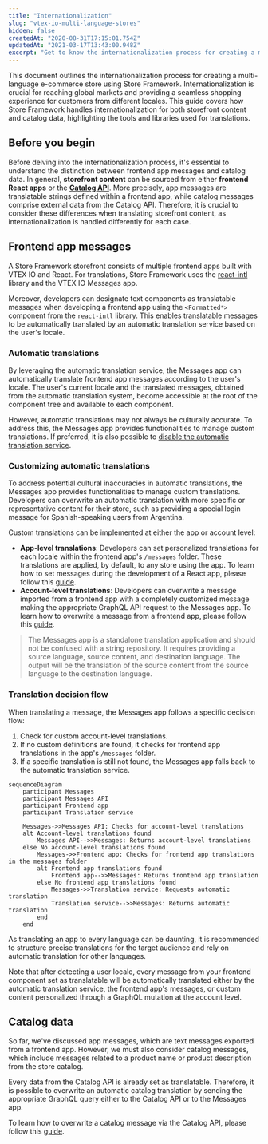 ```yaml
---
title: "Internationalization"
slug: "vtex-io-multi-language-stores"
hidden: false
createdAt: "2020-08-31T17:15:01.754Z"
updatedAt: "2021-03-17T13:43:00.948Z"
excerpt: "Get to know the internationalization process for creating a multi-language e-commerce store using Store Framework."
---
```


This document outlines the internationalization process for creating a multi-language e-commerce store using Store Framework. Internationalization is crucial for reaching global markets and providing a seamless shopping experience for customers from different locales. This guide covers how Store Framework handles internationalization for both storefront content and catalog data, highlighting the tools and libraries used for translations.

## Before you begin

Before delving into the internationalization process, it's essential to understand the distinction between frontend app messages and catalog data. In general, **storefront content** can be sourced from either **frontend React apps** or the **[Catalog API](https://developers.vtex.com/docs/api-reference/catalog-api#overview)**. More precisely, app messages are translatable strings defined within a frontend app, while catalog messages comprise external data from the Catalog API. Therefore, it is crucial to consider these differences when translating storefront content, as internationalization is handled differently for each case. 

## Frontend app messages

A Store Framework storefront consists of multiple frontend apps built with VTEX IO and React. For translations, Store Framework uses the [react-intl](https://www.npmjs.com/package/react-intl) library and the VTEX IO Messages app. 

Moreover, developers can designate text components as translatable messages when developing a frontend app using the `<Formatted*>` component from the `react-intl` library. This enables translatable messages to be automatically translated by an automatic translation service based on the user's locale.

### Automatic translations

By leveraging the automatic translation service, the Messages app can automatically translate frontend app messages according to the user's locale. The user's current locale and the translated messages, obtained from the automatic translation system, become accessible at the root of the component tree and available to each component.

However, automatic translations may not always be culturally accurate. To address this, the Messages app provides functionalities to manage custom translations. If preferred, it is also possible to [disable the automatic translation service](https://developers.vtex.com/docs/guides/vtex-io-documentation-disabling-automatic-translation).

### Customizing automatic translations

To address potential cultural inaccuracies in automatic translations, the Messages app provides functionalities to manage custom translations. Developers can overwrite an automatic translation with more specific or representative content for their store, such as providing a special login message for Spanish-speaking users from Argentina.

Custom translations can be implemented at either the app or account level:

- **App-level translations**: Developers can set personalized translations for each locale within the frontend app's `/messages` folder. These translations are applied, by default, to any store using the app. To learn how to set messages during the development of a React app, please follow this [guide](https://developers.vtex.com/docs/guides/vtex-io-documentation-8-translating-the-component).
- **Account-level translations**: Developers can overwrite a message imported from a frontend app with a completely customized message making the appropriate GraphQL API request to the Messages app. To learn how to overwrite a message from a frontend app, please follow this [guide](https://developers.vtex.com/docs/guides/storefront-content-internationalization).

> The Messages app is a standalone translation application and should not be confused with a string repository. It requires providing a source language, source content, and destination language. The output will be the translation of the source content from the source language to the destination language.

### Translation decision flow

When translating a message, the Messages app follows a specific decision flow:

1. Check for custom account-level translations.
2. If no custom definitions are found, it checks for frontend app translations in the app's `/messages` folder.
3. If a specific translation is still not found, the Messages app falls back to the automatic translation service.

```mermaid
sequenceDiagram
    participant Messages
    participant Messages API
    participant Frontend app
    participant Translation service

    Messages->>Messages API: Checks for account-level translations
    alt Account-level translations found
        Messages API-->>Messages: Returns account-level translations
    else No account-level translations found
        Messages->>Frontend app: Checks for frontend app translations in the messages folder
        alt Frontend app translations found
            Frontend app-->>Messages: Returns frontend app translation
        else No frontend app translations found
            Messages->>Translation service: Requests automatic translation
            Translation service-->>Messages: Returns automatic translation
        end
    end
```

As translating an app to every language can be daunting, it is recommended to structure precise translations for the target audience and rely on automatic translation for other languages.

Note that after detecting a user locale, every message from your frontend component set as translatable will be automatically translated either by the automatic translation service, the frontend app's messages, or custom content personalized through a GraphQL mutation at the account level.

## Catalog data

So far, we've discussed app messages, which are text messages exported from a frontend app. However, we must also consider catalog messages, which include messages related to a product name or product description from the store catalog.

Every data from the Catalog API is already set as translatable. Therefore, it is possible to overwrite an automatic catalog translation by sending the appropriate GraphQL query either to the Catalog API or to the Messages app.

To learn how to overwrite a catalog message via the Catalog API, please follow this [guide](https://developers.vtex.com/docs/guides/catalog-internationalization).
